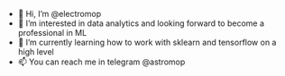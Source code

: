 - 👋 Hi, I’m @electromop
- 👀 I’m interested in data analytics and looking forward to become a professional in ML
- 🌱 I’m currently learning how to work with sklearn and tensorflow on a high level
- 📫 You can reach me in telegram @astromop

<!---
electromop/electromop is a ✨ special ✨ repository because its `README.md` (this file) appears on your GitHub profile.
You can click the Preview link to take a look at your changes.
--->

